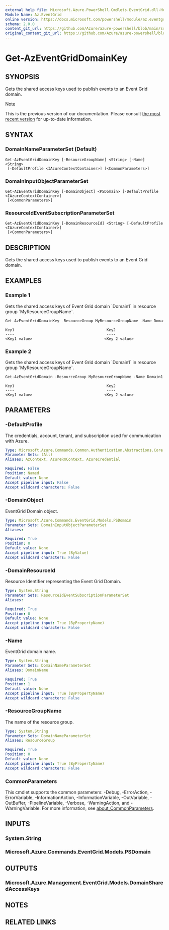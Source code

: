 ```yaml
---
external help file: Microsoft.Azure.PowerShell.Cmdlets.EventGrid.dll-Help.xml
Module Name: Az.EventGrid
online version: https://docs.microsoft.com/powershell/module/az.eventgrid/get-azeventgriddomainkey
schema: 2.0.0
content_git_url: https://github.com/Azure/azure-powershell/blob/main/src/EventGrid/EventGrid/help/Get-AzEventGridDomainKey.md
original_content_git_url: https://github.com/Azure/azure-powershell/blob/main/src/EventGrid/EventGrid/help/Get-AzEventGridDomainKey.md
---
```


# Get-AzEventGridDomainKey

## SYNOPSIS
Gets the shared access keys used to publish events to an Event Grid domain.

> [!NOTE]
>This is the previous version of our documentation. Please consult [the most recent version](/powershell/module/az.eventgrid/get-azeventgriddomainkey) for up-to-date information.

## SYNTAX

### DomainNameParameterSet (Default)
```
Get-AzEventGridDomainKey [-ResourceGroupName] <String> [-Name] <String>
 [-DefaultProfile <IAzureContextContainer>] [<CommonParameters>]
```

### DomainInputObjectParameterSet
```
Get-AzEventGridDomainKey [-DomainObject] <PSDomain> [-DefaultProfile <IAzureContextContainer>]
 [<CommonParameters>]
```

### ResourceIdEventSubscriptionParameterSet
```
Get-AzEventGridDomainKey [-DomainResourceId] <String> [-DefaultProfile <IAzureContextContainer>]
 [<CommonParameters>]
```

## DESCRIPTION
Gets the shared access keys used to publish events to an Event Grid domain.

## EXAMPLES

### Example 1

Gets the shared access keys of Event Grid domain \`Domain1\` in resource group \`MyResourceGroupName\`.

```powershell
Get-AzEventGridDomainKey -ResourceGroup MyResourceGroupName -Name Domain1
```

```output
Key1                                         Key2
----                                         ----
<Key1 value>                                <Key 2 value>
```

### Example 2

Gets the shared access keys of Event Grid domain \`Domain1\` in resource group \`MyResourceGroupName\`.

```powershell
Get-AzEventGridDomain -ResourceGroup MyResourceGroupName -Name Domain1 | Get-AzEventGridDomainKey
```

```output
Key1                                         Key2
----                                         ----
<Key1 value>                                <Key 2 value>
```

## PARAMETERS

### -DefaultProfile
The credentials, account, tenant, and subscription used for communication with Azure.

```yaml
Type: Microsoft.Azure.Commands.Common.Authentication.Abstractions.Core.IAzureContextContainer
Parameter Sets: (All)
Aliases: AzContext, AzureRmContext, AzureCredential

Required: False
Position: Named
Default value: None
Accept pipeline input: False
Accept wildcard characters: False
```

### -DomainObject
EventGrid Domain object.

```yaml
Type: Microsoft.Azure.Commands.EventGrid.Models.PSDomain
Parameter Sets: DomainInputObjectParameterSet
Aliases:

Required: True
Position: 0
Default value: None
Accept pipeline input: True (ByValue)
Accept wildcard characters: False
```

### -DomainResourceId
Resource Identifier representing the Event Grid Domain.

```yaml
Type: System.String
Parameter Sets: ResourceIdEventSubscriptionParameterSet
Aliases:

Required: True
Position: 0
Default value: None
Accept pipeline input: True (ByPropertyName)
Accept wildcard characters: False
```

### -Name
EventGrid domain name.

```yaml
Type: System.String
Parameter Sets: DomainNameParameterSet
Aliases: DomainName

Required: True
Position: 1
Default value: None
Accept pipeline input: True (ByPropertyName)
Accept wildcard characters: False
```

### -ResourceGroupName
The name of the resource group.

```yaml
Type: System.String
Parameter Sets: DomainNameParameterSet
Aliases: ResourceGroup

Required: True
Position: 0
Default value: None
Accept pipeline input: True (ByPropertyName)
Accept wildcard characters: False
```

### CommonParameters
This cmdlet supports the common parameters: -Debug, -ErrorAction, -ErrorVariable, -InformationAction, -InformationVariable, -OutVariable, -OutBuffer, -PipelineVariable, -Verbose, -WarningAction, and -WarningVariable. For more information, see [about_CommonParameters](http://go.microsoft.com/fwlink/?LinkID=113216).

## INPUTS

### System.String

### Microsoft.Azure.Commands.EventGrid.Models.PSDomain

## OUTPUTS

### Microsoft.Azure.Management.EventGrid.Models.DomainSharedAccessKeys

## NOTES

## RELATED LINKS
